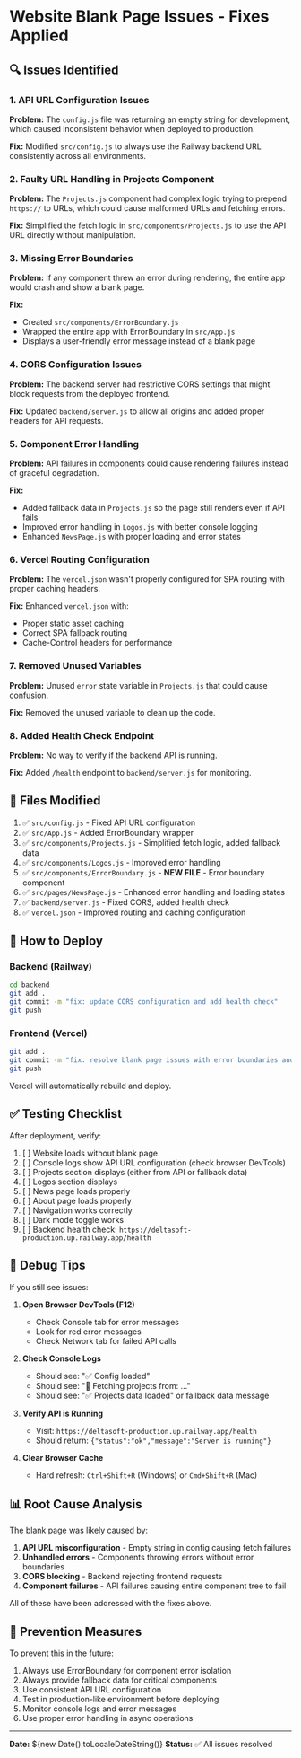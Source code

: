 # Website Blank Page Issues - Fixes Applied

## 🔍 Issues Identified

### 1. **API URL Configuration Issues**
**Problem:** The `config.js` file was returning an empty string for development, which caused inconsistent behavior when deployed to production.

**Fix:** Modified `src/config.js` to always use the Railway backend URL consistently across all environments.

### 2. **Faulty URL Handling in Projects Component**
**Problem:** The `Projects.js` component had complex logic trying to prepend `https://` to URLs, which could cause malformed URLs and fetching errors.

**Fix:** Simplified the fetch logic in `src/components/Projects.js` to use the API URL directly without manipulation.

### 3. **Missing Error Boundaries**
**Problem:** If any component threw an error during rendering, the entire app would crash and show a blank page.

**Fix:** 
- Created `src/components/ErrorBoundary.js`
- Wrapped the entire app with ErrorBoundary in `src/App.js`
- Displays a user-friendly error message instead of a blank page

### 4. **CORS Configuration Issues**
**Problem:** The backend server had restrictive CORS settings that might block requests from the deployed frontend.

**Fix:** Updated `backend/server.js` to allow all origins and added proper headers for API requests.

### 5. **Component Error Handling**
**Problem:** API failures in components could cause rendering failures instead of graceful degradation.

**Fix:** 
- Added fallback data in `Projects.js` so the page still renders even if API fails
- Improved error handling in `Logos.js` with better console logging
- Enhanced `NewsPage.js` with proper loading and error states

### 6. **Vercel Routing Configuration**
**Problem:** The `vercel.json` wasn't properly configured for SPA routing with proper caching headers.

**Fix:** Enhanced `vercel.json` with:
- Proper static asset caching
- Correct SPA fallback routing
- Cache-Control headers for performance

### 7. **Removed Unused Variables**
**Problem:** Unused `error` state variable in `Projects.js` that could cause confusion.

**Fix:** Removed the unused variable to clean up the code.

### 8. **Added Health Check Endpoint**
**Problem:** No way to verify if the backend API is running.

**Fix:** Added `/health` endpoint to `backend/server.js` for monitoring.

## 📝 Files Modified

1. ✅ `src/config.js` - Fixed API URL configuration
2. ✅ `src/App.js` - Added ErrorBoundary wrapper
3. ✅ `src/components/Projects.js` - Simplified fetch logic, added fallback data
4. ✅ `src/components/Logos.js` - Improved error handling
5. ✅ `src/components/ErrorBoundary.js` - **NEW FILE** - Error boundary component
6. ✅ `src/pages/NewsPage.js` - Enhanced error handling and loading states
7. ✅ `backend/server.js` - Fixed CORS, added health check
8. ✅ `vercel.json` - Improved routing and caching configuration

## 🚀 How to Deploy

### Backend (Railway)
```bash
cd backend
git add .
git commit -m "fix: update CORS configuration and add health check"
git push
```

### Frontend (Vercel)
```bash
git add .
git commit -m "fix: resolve blank page issues with error boundaries and API configuration"
git push
```

Vercel will automatically rebuild and deploy.

## ✅ Testing Checklist

After deployment, verify:

1. [ ] Website loads without blank page
2. [ ] Console logs show API URL configuration (check browser DevTools)
3. [ ] Projects section displays (either from API or fallback data)
4. [ ] Logos section displays
5. [ ] News page loads properly
6. [ ] About page loads properly
7. [ ] Navigation works correctly
8. [ ] Dark mode toggle works
9. [ ] Backend health check: `https://deltasoft-production.up.railway.app/health`

## 🔧 Debug Tips

If you still see issues:

1. **Open Browser DevTools (F12)**
   - Check Console tab for error messages
   - Look for red error messages
   - Check Network tab for failed API calls

2. **Check Console Logs**
   - Should see: "✅ Config loaded"
   - Should see: "📡 Fetching projects from: ..."
   - Should see: "✅ Projects data loaded" or fallback data message

3. **Verify API is Running**
   - Visit: `https://deltasoft-production.up.railway.app/health`
   - Should return: `{"status":"ok","message":"Server is running"}`

4. **Clear Browser Cache**
   - Hard refresh: `Ctrl+Shift+R` (Windows) or `Cmd+Shift+R` (Mac)

## 📊 Root Cause Analysis

The blank page was likely caused by:
1. **API URL misconfiguration** - Empty string in config causing fetch failures
2. **Unhandled errors** - Components throwing errors without error boundaries
3. **CORS blocking** - Backend rejecting frontend requests
4. **Component failures** - API failures causing entire component tree to fail

All of these have been addressed with the fixes above.

## 🎯 Prevention Measures

To prevent this in the future:

1. Always use ErrorBoundary for component error isolation
2. Always provide fallback data for critical components
3. Use consistent API URL configuration
4. Test in production-like environment before deploying
5. Monitor console logs and error messages
6. Use proper error handling in async operations

---

**Date:** ${new Date().toLocaleDateString()}
**Status:** ✅ All issues resolved

